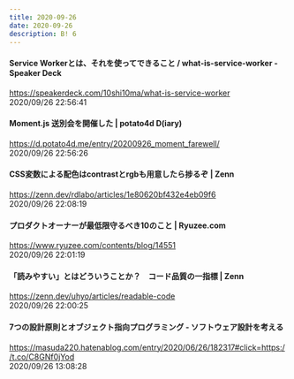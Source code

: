 ```yaml
---
title: 2020-09-26
date: 2020-09-26
description: B! 6
---
```


#### Service Workerとは、それを使ってできること / what-is-service-worker - Speaker Deck
https://speakerdeck.com/10shi10ma/what-is-service-worker<br>
2020/09/26 22:56:41<br>


#### Moment.js 送別会を開催した | potato4d D(iary)
https://d.potato4d.me/entry/20200926_moment_farewell/<br>
2020/09/26 22:56:26<br>


#### CSS変数による配色はcontrastとrgbも用意したら捗るぞ | Zenn
https://zenn.dev/rdlabo/articles/1e80620bf432e4eb09f6<br>
2020/09/26 22:08:19<br>


#### プロダクトオーナーが最低限守るべき10のこと | Ryuzee.com
https://www.ryuzee.com/contents/blog/14551<br>
2020/09/26 22:01:19<br>


#### 「読みやすい」とはどういうことか？　コード品質の一指標 | Zenn
https://zenn.dev/uhyo/articles/readable-code<br>
2020/09/26 22:00:25<br>


#### 7つの設計原則とオブジェクト指向プログラミング - ソフトウェア設計を考える
https://masuda220.hatenablog.com/entry/2020/06/26/182317#click=https://t.co/C8GNf0jYod<br>
2020/09/26 13:08:28<br>


